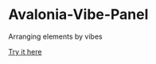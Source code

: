 # Avalonia-Vibe-Panel
Arranging elements by vibes

[Try it here](ShadowMarker789.github.io/Avalonia-Vibe-Panel)
